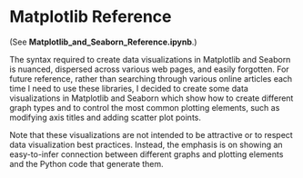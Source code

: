 # Matplotlib Reference
(See **Matplotlib_and_Seaborn_Reference.ipynb**.)

The syntax required to create data visualizations in Matplotlib and Seaborn is nuanced, dispersed across various web pages, and easily forgotten. For future reference, rather than searching through various online articles each time I need to use these libraries, I decided to create some data visualizations in Matplotlib and Seaborn which show how to create different graph types and to control the most common plotting elements, such as modifying axis titles and adding scatter plot points.

Note that these visualizations are not intended to be attractive or to respect data visualization best practices. Instead, the emphasis is on showing an easy-to-infer connection between different graphs and plotting elements and the Python code that generate them.
